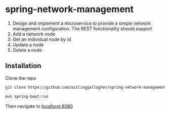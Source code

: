 # spring-network-management

1. Design and implement a microservice to provide a simple network management 
configuration.
The REST functionality should support
1. Add a network node
2. Get an individual node by id
3. Update a node
4. Delete a node

## Installation

Clone the repo

```bash
git clone https://github.com/aislinggallagher/spring-network-management
```
```bash
mvn spring-boot:run
```


Then navigate to
[localhost:8080](http://localhost:8080/)

